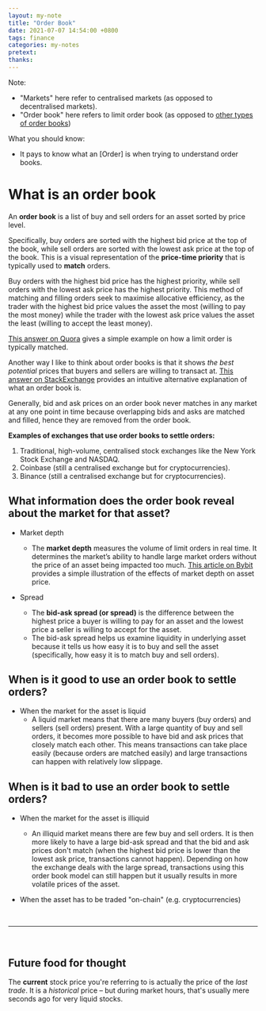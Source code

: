 ```yaml
---
layout: my-note
title: "Order Book"
date: 2021-07-07 14:54:00 +0800
tags: finance
categories: my-notes
pretext:
thanks:
---
```


Note:

- "Markets" here refer to centralised markets (as opposed to decentralised markets).
- "Order book" here refers to limit order book (as opposed to [other types of order books](https://www.stocksbaazigar.com/types-of-order-books/))

What you should know:

- It pays to know what an [Order] is when trying to understand order books.

# What is an order book

An **order book** is a list of buy and sell orders for an asset sorted by price level.

Specifically, buy orders are sorted with the highest bid price at the top of the book, while sell orders are sorted with the lowest ask price at the top of the book. This is a visual representation of the **price-time priority** that is typically used to **match** orders.

Buy orders with the highest bid price has the highest priority, while sell orders with the lowest ask price has the highest priority. This method of matching and filling orders seek to maximise allocative efficiency, as the trader with the highest bid price values the asset the most (willing to pay the most money) while the trader with the lowest ask price values the asset the least (willing to accept the least money).

[This answer on Quora](https://www.quora.com/How-do-exchanges-match-limit-orders) gives a simple example on how a limit order is typically matched.

Another way I like to think about order books is that it shows _the best potential_ prices that buyers and sellers are willing to transact at. [This answer on StackExchange](https://money.stackexchange.com/questions/1063/can-someone-explain-a-stocks-bid-vs-ask-price-relative-to-current-price) provides an intuitive alternative explanation of what an order book is.

Generally, bid and ask prices on an order book never matches in any market at any one point in time because overlapping bids and asks are matched and filled, hence they are removed from the order book.

**Examples of exchanges that use order books to settle orders:**

1. Traditional, high-volume, centralised stock exchanges like the New York Stock Exchange and NASDAQ.
2. Coinbase (still a centralised exchange but for cryptocurrencies).
3. Binance (still a centralised exchange but for cryptocurrencies).

## What information does the order book reveal about the market for that asset?

- Market depth

  - The **market depth** measures the volume of limit orders in real time. It determines the market’s ability to handle large market orders without the price of an asset being impacted too much. [This article on Bybit](https://blog.bybitglobal.com/en-us/learn/order-book-explained-for-beginners/) provides a simple illustration of the effects of market depth on asset price.

- Spread
  - The **bid-ask spread (or spread)** is the difference between the highest price a buyer is willing to pay for an asset and the lowest price a seller is willing to accept for the asset.
  - The bid-ask spread helps us examine liquidity in underlying asset because it tells us how easy it is to buy and sell the asset (specifically, how easy it is to match buy and sell orders).

## When is it good to use an order book to settle orders?

- When the market for the asset is liquid
  - A liquid market means that there are many buyers (buy orders) and sellers (sell orders) present. With a large quantity of buy and sell orders, it becomes more possible to have bid and ask prices that closely match each other. This means transactions can take place easily (because orders are matched easily) and large transactions can happen with relatively low slippage.

## When is it bad to use an order book to settle orders?

- When the market for the asset is illiquid

  - An illiquid market means there are few buy and sell orders. It is then more likely to have a large bid-ask spread and that the bid and ask prices don't match (when the highest bid price is lower than the lowest ask price, transactions cannot happen). Depending on how the exchange deals with the large spread, transactions using this order book model can still happen but it usually results in more volatile prices of the asset.

- When the asset has to be traded "on-chain" (e.g. cryptocurrencies)

<br />

---

<br />

## Future food for thought

The **current** stock price you're referring to is actually the price of the _last trade_. It is a _historical_ price – but during market hours, that's usually mere seconds ago for very liquid stocks.
